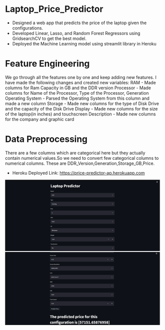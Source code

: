 # Laptop_Price_Predictor
* Designed a web app that predicts the price of the laptop given the configurations.
* Developed Linear, Lasso, and Random Forest Regressors using GridsearchCV to get the best model.
* Deployed the Machine Learning model using streamlit library in Heroku

# Feature Engineering
We go through all the features one by one and keep adding new features. I have made the following changes and created new variables: RAM - Made columns for Ram Capacity in GB and the DDR version
Processor - Made columns for Name of the Processor, Type of the Processor, Generation
Operating System - Parsed the Operating System from this column and made a new column
Storage - Made new columns for the type of Disk Drive and the capacity of the Disk Drive
Display - Made new columns for the size of the laptop(in inches) and touchscreen
Description - Made new columns for the company and graphic card

# Data Preprocessing
There are a few columns which are categorical here but they actually contain numerical values.So we need to convert few categorical columns to numerical columns. These are DDR_Version,Generation,Storage_GB,Price.
* Heroku Deployed Link: https://price-predictor-ap.herokuapp.com

![alt text](https://github.com/Aryanvj00/Laptop_Price_Predictor/blob/main/Image/Image(1).png)
![alt text](https://github.com/Aryanvj00/Laptop_Price_Predictor/blob/main/Image/Image(2).png)
